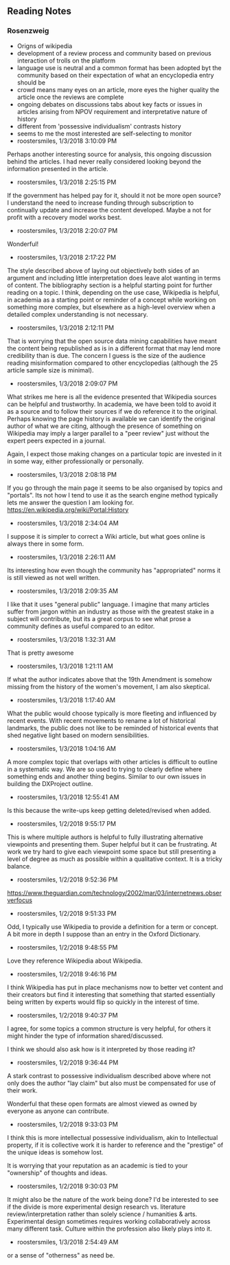 ## Reading Notes

### Rosenzweig
- Origns of wikipedia
- development of a review process and community based on previous interaction of trolls on the platform
- language use is neutral and a common format has been adopted byt the community based on their expectation of what an encyclopedia entry should be
- crowd means many eyes on an article, more eyes the higher quality the article once the reviews are complete
- ongoing debates on discussions tabs about key facts or issues in articles arising from NPOV requirement and interpretative nature of history
- different from 'possessive individualism' contrasts history 
- seems to me the most interested are self-selecting to monitor
- roostersmiles, 1/3/2018 3:10:09 PM

Perhaps another interesting source for analysis, this ongoing discussion behind the articles. I had never really considered looking beyond the information presented in the article. 

- roostersmiles, 1/3/2018 2:25:15 PM

If the government has helped pay for it, should it not be more open source? I understand the need to increase funding through subscription to continually update and increase the content developed. Maybe a not for profit with a recovery model works best.

- roostersmiles, 1/3/2018 2:20:07 PM

Wonderful! 

- roostersmiles, 1/3/2018 2:17:22 PM

The style described above of laying out objectively both sides of an argument and including little interpretation does leave alot wanting in terms of content. The bibliography section is a helpful starting point for further reading on a topic.
I think, depending on the use case, Wikipedia is helpful, in academia as a starting point or reminder of a concept while working on something more complex, but elsewhere as a high-level overview when a detailed complex understanding is not necessary.

- roostersmiles, 1/3/2018 2:12:11 PM

That is worrying that the open source data mining capabilities have meant the content being republished as is in a different format that may lend more credibility than is due. The concern I guess is the size of the audience reading misinformation compared to other encyclopedias (although the 25 article sample size is minimal). 

- roostersmiles, 1/3/2018 2:09:07 PM

What strikes me here is all the evidence presented that Wikipedia sources can be helpful and trustworthy. In academia, we have been told to avoid it as a source and to follow their sources if we do reference it to the original. Perhaps knowing the page history is available we can identify the original author of what we are citing, although the presence of something on Wikipedia may imply a larger parallel to a "peer review" just without the expert peers expected in a journal. 

Again, I expect those making changes on a particular topic are invested in it in some way, either professionally or personally. 

- roostersmiles, 1/3/2018 2:08:18 PM

If you go through the main page it seems to be also organised by topics and "portals". Its not how I tend to use it as the search engine method typically lets me answer the question I am looking for. https://en.wikipedia.org/wiki/Portal:History 

- roostersmiles, 1/3/2018 2:34:04 AM

I suppose it is simpler to correct a Wiki article, but what goes online is always there in some form. 

- roostersmiles, 1/3/2018 2:26:11 AM

Its interesting how even though the community has "appropriated" norms it is still viewed as not well written. 

- roostersmiles, 1/3/2018 2:09:35 AM

I like that it uses "general public" language. I imagine that many articles suffer from jargon within an industry as those with the greatest stake in a subject will contribute, but its a great corpus to see what prose a community defines as useful compared to an editor.

- roostersmiles, 1/3/2018 1:32:31 AM

That is pretty awesome

- roostersmiles, 1/3/2018 1:21:11 AM

If what the author indicates above that the 19th Amendment is somehow missing from the history of the women's movement, I am also skeptical.

- roostersmiles, 1/3/2018 1:17:40 AM

What the public would choose typically is more fleeting and influenced by recent events. With recent movements to rename a lot of historical landmarks, the public does not like to be reminded of historical events that shed negative light based on modern sensibilities. 

- roostersmiles, 1/3/2018 1:04:16 AM

A more complex topic that overlaps with other articles is difficult to outline in a systematic way. We are so used to trying to clearly define where something ends and another thing begins. 
Similar to our own issues in building the DXProject outline.

- roostersmiles, 1/3/2018 12:55:41 AM

Is this because the write-ups keep getting deleted/revised when added.

- roostersmiles, 1/2/2018 9:55:17 PM

This is where multiple authors is helpful to fully illustrating alternative viewpoints and presenting them. Super helpful but it can be frustrating. At work we try hard to give each viewpoint some space but still presenting a level of degree as much as possible within a qualitative context. It is a tricky balance.

- roostersmiles, 1/2/2018 9:52:36 PM

https://www.theguardian.com/technology/2002/mar/03/internetnews.observerfocus

- roostersmiles, 1/2/2018 9:51:33 PM

Odd, I typically use Wikipedia to provide a definition for a term or concept. A bit more in depth I suppose than an entry in the Oxford Dictionary. 

- roostersmiles, 1/2/2018 9:48:55 PM

Love they reference Wikipedia about Wikipedia.

- roostersmiles, 1/2/2018 9:46:16 PM

I think Wikipedia has put in place mechanisms now to better vet content and their creators but find it interesting that something that started essentially being written by experts would flip so quickly in the interest of time.

- roostersmiles, 1/2/2018 9:40:37 PM

I agree, for some topics a common structure is very helpful, for others it might hinder the type of information shared/discussed. 

I think we should also ask how is it interpreted by those reading it? 

- roostersmiles, 1/2/2018 9:36:44 PM

A stark contrast to possessive individualism described above where not only does the author "lay claim" but also must be compensated for use of their work.

Wonderful that these open formats are almost viewed as owned by everyone as anyone can contribute.

- roostersmiles, 1/2/2018 9:33:03 PM

I think this is more intellectual possessive individualism, akin to Intellectual property, if it is collective work it is harder to reference and the "prestige" of the unique ideas is somehow lost. 

It is worrying that your reputation as an academic is tied to your "ownership" of thoughts and ideas.

- roostersmiles, 1/2/2018 9:30:03 PM

It might also be the nature of the work being done? I'd be interested to see if the divide is more experimental design research vs. literature review/interpretation rather than solely science / humanities & arts. Experimental design sometimes requires working collaboratively across many different task. Culture within the profession also likely plays into it.

- roostersmiles, 1/3/2018 2:54:49 AM

or a sense of "otherness" as need be. 